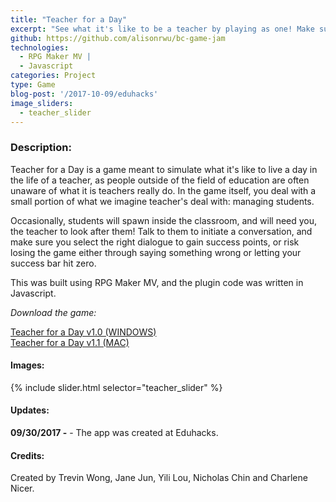 ```yaml
---
title: "Teacher for a Day"
excerpt: "See what it's like to be a teacher by playing as one! Make sure to manage your students to keep your success bar high, or fail."
github: https://github.com/alisonrwu/bc-game-jam
technologies:
  - RPG Maker MV |
  - Javascript
categories: Project
type: Game
blog-post: '/2017-10-09/eduhacks'
image_sliders:
  - teacher_slider
---
```


### Description:

Teacher for a Day is a game meant to simulate what it's like to live a day in the life of a teacher, as people outside of the field of education are often unaware of what it is teachers really do. In the game itself, you deal with a small portion of what we imagine teacher's deal with: managing students.

Occasionally, students will spawn inside the classroom, and will need you, the teacher to look after them! Talk to them to initiate a conversation, and make sure you select the right dialogue to gain success points, or risk losing the game either through saying something wrong or letting your success bar hit zero.

This was built using RPG Maker MV, and the plugin code was written in Javascript.

*Download the game:*

<a href="https://www.mediafire.com/file/eka5n5j8cal7tz3/Teacher%20for%20a%20Day%20%28WINDOWS%29.rar">Teacher for a Day v1.0 (WINDOWS)</a><br>
<a href="https://www.mediafire.com/file/5r2x7fv7cvb751y/Teacher%20for%20a%20Day%20%28MAC%29.rar">Teacher for a Day v1.1 (MAC)</a>

#### Images:

{% include slider.html selector="teacher_slider" %}

#### Updates:

**09/30/2017 -** - The app was created at Eduhacks.

#### Credits:

Created by Trevin Wong, Jane Jun, Yili Lou, Nicholas Chin and Charlene Nicer.
